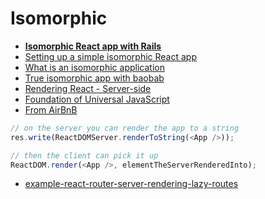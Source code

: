 # Isomorphic

* [**Isomorphic React app with Rails**](https://medium.com/@olance/isomorphic-reactjs-app-with-ruby-on-rails-part-1-server-side-rendering-8438bbb1ea1c)
* [Setting up a simple isomorphic React app](http://jmfurlott.com/tutorial-setting-up-a-simple-isomorphic-react-app/)
* [What is an isomorphic application](https://www.lullabot.com/articles/what-is-an-isomorphic-application)
* [True isomorphic app with baobab](https://www.codementor.io/reactjs/tutorial/true-isomorphic-apps-react-baobab#/)
* [Rendering React - Server-side](https://www.beaconreader.com/beacon-engineering-blog/rendering-react)
* [Foundation of Universal JavaScript](https://strongloop.com/strongblog/the-foundations-of-universal-or-isomorphic-javascript/)
* [From AirBnB](https://github.com/goatslacker/iso)

```js
// on the server you can render the app to a string
res.write(ReactDOMServer.renderToString(<App />));

// then the client can pick it up
ReactDOM.render(<App />, elementTheServerRenderedInto);
```

* [example-react-router-server-rendering-lazy-routes](https://github.com/rackt/example-react-router-server-rendering-lazy-routes)